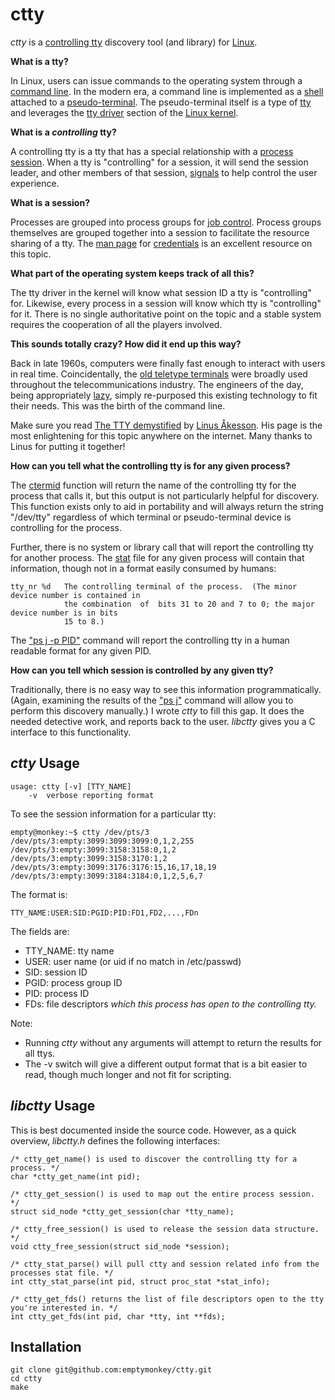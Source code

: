 # ctty #

_ctty_ is a [controlling tty](http://en.wikipedia.org/wiki/POSIX_terminal_interface#Controlling_terminals_and_process_groups) discovery tool (and library) for [Linux](http://en.wikipedia.org/wiki/Linux).

**What is a tty?**

In Linux, users can issue commands to the operating system through a [command line](http://en.wikipedia.org/wiki/Command_line). In the modern era, a command line is implemented as a [shell](http://en.wikipedia.org/wiki/Shell_%28computing%29) attached to a [pseudo-terminal](http://linux.die.net/man/7/pty). The pseudo-terminal itself is a type of [tty](http://en.wikipedia.org/wiki/Teleprinter) and leverages the [tty driver](http://lxr.linux.no/#linux+v3.9.5/drivers/tty) section of the [Linux kernel](https://www.kernel.org/).

**What is a _controlling_ tty?**

A controlling tty is a tty that has a special relationship with a [process session](http://www.win.tue.nl/~aeb/linux/lk/lk-10.html). When a tty is "controlling" for a session, it will send the session leader, and other members of that session, [signals](http://en.wikipedia.org/wiki/Unix_signal) to help control the user experience. 

**What is a session?**

Processes are grouped into process groups for [job control](http://en.wikipedia.org/wiki/Job_control_%28Unix%29). Process groups themselves are grouped together into a session to facilitate the resource sharing of a tty. The [man page](http://en.wikipedia.org/wiki/Man_page) for [credentials](http://linux.die.net/man/7/credentials) is an excellent resource on this topic.

**What part of the operating system keeps track of all this?**

The tty driver in the kernel will know what session ID a tty is "controlling" for. Likewise, every process in a session will know which tty is "controlling" for it. There is no single authoritative point on the topic and a stable system requires the cooperation of all the players involved.

**This sounds totally crazy? How did it end up this way?**

Back in late 1960s, computers were finally fast enough to interact with users in real time. Coincidentally, the [old teletype terminals](http://en.wikipedia.org/wiki/Teleprinter) were broadly used throughout the telecommunications industry. The engineers of the day, being appropriately [lazy](http://threevirtues.com/), simply re-purposed this existing technology to fit their needs. This was the birth of the command line.

Make sure you read [The TTY demystified](http://www.linusakesson.net/programming/tty/) by [Linus Åkesson](http://www.linusakesson.net/). His page is the most enlightening for this topic anywhere on the internet. Many thanks to Linus for putting it together!

**How can you tell what the controlling tty is for any given process?**

The [ctermid](http://linux.die.net/man/3/ctermid) function will return the name of the controlling tty for the process that calls it, but this output is not particularly helpful for discovery. This function exists only to aid in portability and will always return the string "/dev/tty" regardless of which terminal or pseudo-terminal device is controlling for the process.

Further, there is no system or library call that will report the controlling tty for another process. The [stat](http://linux.die.net/man/5/proc) file for any given process will contain that information, though not in a format easily consumed by humans:

	tty_nr %d   The controlling terminal of the process.  (The minor device number is contained in
	            the combination  of  bits 31 to 20 and 7 to 0; the major device number is in bits
	            15 to 8.)

The ["ps j -p PID"](http://linux.die.net/man/1/ps) command will report the controlling tty in a human readable format for any given PID.

**How can you tell which session is controlled by any given tty?**

Traditionally, there is no easy way to see this information programmatically. (Again, examining the results of the ["ps j"](http://linux.die.net/man/1/ps) command will allow you to perform this discovery manually.) I wrote _ctty_ to fill this gap. It does the needed detective work, and reports back to the user. _libctty_ gives you a C interface to this functionality.


## _ctty_ Usage ##

	usage: ctty [-v] [TTY_NAME]
		-v	verbose reporting format

To see the session information for a particular tty:

	empty@monkey:~$ ctty /dev/pts/3
	/dev/pts/3:empty:3099:3099:3099:0,1,2,255
	/dev/pts/3:empty:3099:3158:3158:0,1,2
	/dev/pts/3:empty:3099:3158:3170:1,2
	/dev/pts/3:empty:3099:3176:3176:15,16,17,18,19
	/dev/pts/3:empty:3099:3184:3184:0,1,2,5,6,7

The format is:

	TTY_NAME:USER:SID:PGID:PID:FD1,FD2,...,FDn

The fields are:

* TTY_NAME: tty name
* USER: user name (or uid if no match in /etc/passwd)
* SID:	session ID
* PGID:	process group ID
* PID:	process ID
* FDs:	file descriptors *which this process has open to the controlling tty.*

Note:

* Running _ctty_ without any arguments will attempt to return the results for all ttys.
* The -v switch will give a different output format that is a bit easier to read, though much longer and not fit for scripting.

## _libctty_ Usage ##

This is best documented inside the source code. However, as a quick overview, _libctty.h_ defines the following interfaces:

	/* ctty_get_name() is used to discover the controlling tty for a process. */
	char *ctty_get_name(int pid);
	
	/* ctty_get_session() is used to map out the entire process session. */
	struct sid_node *ctty_get_session(char *tty_name);
	
	/* ctty_free_session() is used to release the session data structure. */
	void ctty_free_session(struct sid_node *session);
	
	/* ctty_stat_parse() will pull ctty and session related info from the processes stat file. */
	int ctty_stat_parse(int pid, struct proc_stat *stat_info);
	
	/* ctty_get_fds() returns the list of file descriptors open to the tty you're interested in. */
	int ctty_get_fds(int pid, char *tty, int **fds);

## Installation ##

	git clone git@github.com:emptymonkey/ctty.git
	cd ctty
	make

